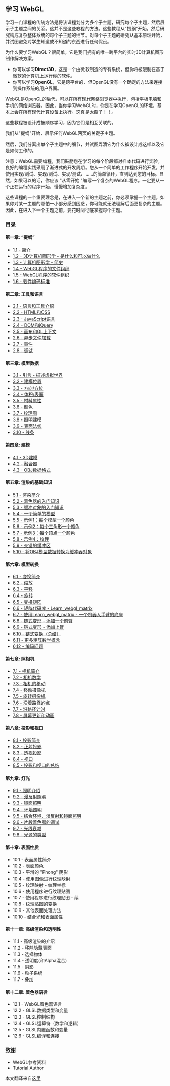 ## 学习 WebGL

学习一门课程的传统方法是将该课程划分为多个子主题，研究每个子主题，然后展示子主题之间的关系。这并不是这些教程的方法。这些教程从"提纲"开始，然后研究构成复杂整体系统的每个子主题的细节。对每个子主题的研究从基本原理开始，并试图避免对学生知道或不知道的东西进行任何假设。

为什么要学习WebGL？很简单，它是我们拥有的唯一跨平台的实时3D计算机图形制作解决方案。

- 你可以学习**Direct3D**，这是一个由微软制造的专有系统，但你将被限制在基于微软的计算机上运行你的软件。
- 你可以学习**OpenGL**，它是跨平台的，但OpenGL没有一个确定的方法来连接到操作系统的用户界面。

WebGL是OpenGL的后代，可以在所有现代网络浏览器中执行，包括平板电脑和手机的网络浏览器。因此，当你学习WebGL时，你是在学习OpenGL的环境，基本上会在所有现代计算设备上执行。这真是太酷了！！。

这些教程被设计成按顺序学习，因为它们是相互关联的。

我们从"提纲"开始，展示任何WebGL网页的关键子主题。

然后，我们分离出单个子主题中的细节，并试图弄清它为什么被设计成这样以及它是如何工作的。

注意：WebGL需要编程，我们鼓励您在学习的每个阶段都对样本代码进行实验。良好的编程实践采用了渐进式的开发周期。您从一个简单的工作程序开始开发，并使用实现/测试、实现/测试、实现/测试、......的简单循环，直到达到您的目标。显然，如果可以的话，你应该 "从零开始 "编写一个复杂的WebGL程序。一定要从一个正在运行的程序开始，慢慢增加复杂度。

这些课程的一个重要理念是，在进入一个新的主题之前，你必须掌握一个主题。如果你对某一主题的哪怕一小部分感到困惑，你可能就无法理解后面更复杂的主题。因此，在进入下一个主题之前，要花时间彻底掌握每个主题。

### 目录

#### 第一章: “提纲”

- [1.1 - 简介](./1/1-introduction.md)
- [1.2 - 3D计算机图形学 - 是什么和可以做什么](./1/2-3D-Computer-Graphics.md)
- [1.3 - 计算机图形学 - 简史](./1/3-Computer-Graphics.md)
- [1.4 - WebGL程序的文件组织](./1/4-file-organization.md)
- [1.5 - WebGL程序的软件组织](./1/5-software-organization.md)
- [1.6 - 软件编码标准](./1/6-software-coding-Standards.md)

#### 第二章: 工具和语言

- [2.1 - 语言和工具介绍](./2/1-languages-and-tools.md)
- [2.2 - HTML和CSS](./2/2-html-and-css.md)
- [2.3 - JavaScript语言](./2/3-javascript-language.md)
- [2.4 - DOM和jQuery](./2/4-dom-and-jQuery.md)
- [2.5 - 画布和GL上下文](./2/5-canvas-and-gL-context.md)
- [2.6 - 异步文件加载](./2/6-asynchronous-file-loading.md)
- [2.7 - 事件](./2/7-events.md)
- [2.8 - 调试](./2/8-debugging.md)

#### 第三章: 模型数据

- [3.1 - 引言 - 描述虚拟世界](./3/1-virtual-worlds.md)
- [3.2 - 建模位置](./3/2-modeling-location.md)
- [3.3 - 方向/方位](./3/3-direction-or-orientation.md)
- [3.4 - 体积/表面](./3/4-volume-or-surfaces.md)
- [3.5 - 材料属性](./3/5-material-properties.md)
- [3.6 - 颜色](./3/6-color.md)
- [3.7 - 纹理图](./3/7-texture-maps.md)
- [3.8 - 照明建模](./3/8-light-modeling.md)
- [3.9 - 表面法线](./3/9-surface-normals.md)
- [3.10 - 线条](./3/10-lines.md)

#### 第四章: 建模

- [4.1 - 3D建模](./4/1-3D-modeling.md)
- [4.2 - 融合器](./4/2-Blender.md)
- [4.3 - OBJ数据格式](./4/3-OBJ-data-format.md)

#### 第五章: 渲染的基础知识

- [5.1 - 渲染简介](./5/1-rendering.md)
- [5.2 - 着色器的入门知识](./5/2-a-primer-on-shaders.md)
- [5.3 - 缓冲对象的入门知识](./5/3-a-primer-on-buffer-objects.md)
- [5.4 - 一个简单的模型](./5/4-a-simple-model.md)
- [5.5 - 示例1：每个模型一个颜色](./5/5-one-color-per-model.md)
- [5.6 - 示例2：每个三角形一个颜色](./5/6-one-color-per-triangle.md)
- [5.7 - 示例3：每个顶点一个颜色](./5/7-one-color-per-vertex.md)
- [5.8 - 示例4：纹理](./5/8-textures.md)
- [5.9 - 交错的缓冲区](./5/9-interleaved-buffers.md)
- [5.10 - 将OBJ模型数据转换为缓冲器对象](./5/10-OBJ-data-to-buffer.md)

#### 第六章: 模型转换

- [6.1 - 变换简介](./6/1-transformations.md)
- [6.2 - 缩放](./6/2-scaling.md)
- [6.3 - 平移](./6/3-translating.md)
- [6.4 - 旋转](./6/4-rotating.md)
- [6.5 - 变换矩阵](./6/5-transformation-matrices.md)
- [6.6 - 矩阵代码库 - Learn_webgl_matrix](./6/6-a-matrix-code-library.md)
- [6.7 - 使用Learn_webgl_matrix - 一个机器人手臂的底座](./6/7-a-robot-arm-base.md)
- [6.8 - 链式变形 - 添加一个前臂](./6/8-chaining-transformations.md)
- [6.9 - 链式变形 - 添加上臂](./6/9-adding-an-upper-arm.md)
- [6.10 - 链式变换（总结）](./6/10-chaining-transformations-summary.md)
- [6.11 - 更多矩阵数学概念](./6/11-more-matrix-math-concepts.md)
- [6.12 - 编码问题](./6/12-coding-issues.md)

#### 第七章: 照相机

- [7.1 - 相机简介](./7/1-introduction-to-cameras.md)
- [7.2 - 相机数学](./7/2-camera-math.md)
- [7.3 - 相机的移动](./7/3-camera-movement.md)
- [7.4 - 移动摄像机](./7/4-moving-a-camera.md)
- [7.5 - 旋转摄像机](./7/5-rotating-a-camera.md)
- [7.6 - 沿着路径的点](./7/6-points-along-a-path.md)
- [7.7 - 沿路径计时](./7/8-screen-updates-and-animation.md)
- [7.8 - 屏幕更新和动画](./7/8-screen-updates-and-animation.md)

#### 第八章: 投影和视口

- [8.1 - 投影简介](./8/1-introduction-to-projections.md)
- [8.2 - 正射投影](./8/2-orthographic-projections.md)
- [8.3 - 透视投影](./8/3-perspective-projections.md)
- [8.4 - 视口](./8/4-viewports.md)
- [8.5 - 投影和视口的总结](./8/5-summary-projections-and-viewports.md)

#### 第九章: 灯光

- [9.1 - 照明介绍](./9/1-introduction-to-lighting.md)
- [9.2 - 漫反射照明](./9/2-diffuse-lighting.md)
- [9.3 - 镜面照明](./9/3-specular-lighting.md)
- [9.4 - 环境照明](./9/4-ambient-lighting.md)
- [9.5 - 结合环境、漫反射和镜面照明](./9/5-combining-ambient-diffuse-and-specular-lighting.md)
- [9.6 - 片段着色器的调试](./9/6-fragment-shader-debugging.md)
- [9.7 - 光线衰减](./9/7-light-attenuation.md)
- [9.8 - 光源的类型](./9/8-types-of-light-sources.md)

#### 第十章: 表面性质

- 10.1 - 表面属性简介
- 10.2 - 表面颜色
- 10.3 - 平滑的 "Phong" 阴影
- 10.4 - 使用图像进行纹理映射
- 10.5 - 纹理映射 - 纹理坐标
- 10.6 - 使用程序进行纹理贴图
- 10.7 - 使用程序进行纹理贴图 - 续
- 10.8 - 纹理贴图的变换
- 10.9 - 其他表面处理方法
- 10.10 - 结合光和表面属性

#### 第十一章: 高级渲染和透明性

- 11.1 - 高级渲染的介绍
- 11.2 - 移除隐藏表面
- 11.3 - 选择物体
- 11.4 - 透明度(和Alpha混合)
- 11.5 - 阴影
- 11.6 - 粒子系统
- 11.7 - 叠加

#### 第十二章: 着色器语言

- 12.1 - WebGL着色器语言
- 12.2 - GLSL数据类型和变量
- 12.3 - GLSL控制结构
- 12.4 - GLSL运算符（数学和逻辑）
- 12.5 - GLSL内置函数和变量
- 12.6 - GLSL编译和连接

### 致谢

- WebGL参考资料
- Tutorial Author

本文翻译来自[这里](http://learnwebgl.brown37.net/index.html#)